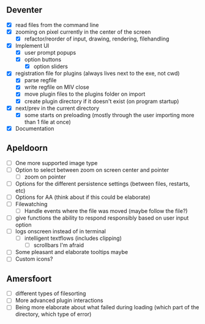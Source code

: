 ## Deventer
- [x] read files from the command line
- [x] zooming on pixel currently in the center of the screen
	- [x] refactor/reorder of input, drawing, rendering, filehandling
- [x] Implement UI
	- [x] user prompt popups
	- [x] option buttons
		- [x] option sliders
- [x] registration file for plugins (always lives next to the exe, not cwd)
	- [x] parse regfile
	- [x] write regfile on MIV close
	- [x] move plugin files to the plugins folder on import
	- [x] create plugin directory if it doesn't exist (on program startup)
- [x] next/prev in the current directory
	- [x] some starts on preloading (mostly through the user importing more than 1 file at once)
- [x] Documentation

## Apeldoorn
- [ ] One more supported image type
- [ ] Option to select between zoom on screen center and pointer
	- [ ] zoom on pointer
- [ ] Options for the different persistence settings (between files, restarts, etc)
- [ ] Options for AA (think about if this could be elaborate)
- [ ] Filewatching
	- [ ] Handle events where the file was moved (maybe follow the file?)
- [ ] give functions the ability to respond responsibly based on user input option
- [ ] logs onscreen instead of in terminal
	- [ ] intelligent textflows (includes clipping)
		- [ ] scrollbars I'm afraid
- [ ] Some pleasant and elaborate tooltips maybe
- [ ] Custom icons?

## Amersfoort
- [ ] different types of filesorting
- [ ] More advanced plugin interactions
- [ ] Being more elaborate about what failed during loading (which part of the directory, which type of error)
